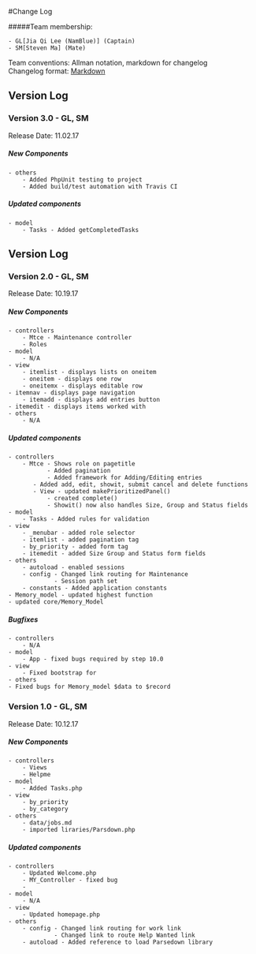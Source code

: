 #Change Log

#####Team membership:  

    - GL[Jia Qi Lee (NamBlue)] (Captain)
    - SM[Steven Ma] (Mate)

Team conventions: Allman notation, markdown for changelog  
Changelog format: [Markdown](https://github.com/adam-p/markdown-here/wiki/Markdown-Cheatsheet) 

## Version Log
### Version 3.0 - GL, SM
Release Date: 11.02.17

##### New Components
    - others
        - Added PhpUnit testing to project
        - Added build/test automation with Travis CI

##### Updated components
    - model     
        - Tasks - Added getCompletedTasks

## Version Log
### Version 2.0 - GL, SM
Release Date: 10.19.17

##### New Components
    - controllers     
        - Mtce - Maintenance controller
        - Roles
    - model     
        - N/A
    - view
        - itemlist - displays lists on oneitem
        - oneitem - displays one row
        - oneitemx - displays editable row
	- itemnav - displays page navigation
        - itemadd - displays add entries button
	- itemedit - displays items worked with
    - others
        - N/A

##### Updated components
    - controllers
        - Mtce - Shows role on pagetitle
               - Added pagination
               - Added framework for Adding/Editing entries
	       - Added add, edit, showit, submit cancel and delete functions
	       - View - updated makePrioritizedPanel() 
               - created complete()
               - Showit() now also handles Size, Group and Status fields
    - model     
        - Tasks - Added rules for validation
    - view
        - _menubar - added role selector
        - itemlist - added pagination tag
        - by_priority - added form tag
        - itemedit - added Size Group and Status form fields
    - others
        - autoload - enabled sessions
        - config - Changed link routing for Maintenance
                 - Session path set
        - constants - Added application constants
	- Memory_model - updated highest function
	- updated core/Memory_Model
        

##### Bugfixes
    - controllers
        - N/A    
    - model     
        - App - fixed bugs required by step 10.0
    - view
        - Fixed bootstrap for
    - others
	- Fixed bugs for Memory_model $data to $record

### Version 1.0 - GL, SM
Release Date: 10.12.17

##### New Components
    - controllers     
        - Views
        - Helpme
    - model     
        - Added Tasks.php
    - view
        - by_priority
        - by_category
    - others
        - data/jobs.md
        - imported liraries/Parsdown.php

##### Updated components
    - controllers     
        - Updated Welcome.php
        - MY_Controller - fixed bug
        - 
    - model     
        - N/A
    - view
        - Updated homepage.php
    - others
        - config - Changed link routing for work link
                 - Changed link to route Help Wanted link
        - autoload - Added reference to load Parsedown library